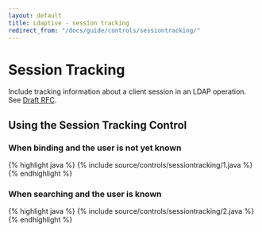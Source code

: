 ```yaml
---
layout: default
title: Ldaptive - session tracking
redirect_from: "/docs/guide/controls/sessiontracking/"
---
```


# Session Tracking

Include tracking information about a client session in an LDAP operation. See [Draft RFC](https://tools.ietf.org/html/draft-wahl-ldap-session-03).

## Using the Session Tracking Control

### When binding and the user is not yet known

{% highlight java %}
{% include source/controls/sessiontracking/1.java %}
{% endhighlight %}

### When searching and the user is known

{% highlight java %}
{% include source/controls/sessiontracking/2.java %}
{% endhighlight %}
